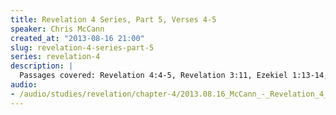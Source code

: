 ```yaml
--- 
title: Revelation 4 Series, Part 5, Verses 4-5
speaker: Chris McCann
created_at: "2013-08-16 21:00"
slug: revelation-4-series-part-5
series: revelation-4
description: |
  Passages covered: Revelation 4:4-5, Revelation 3:11, Ezekiel 1:13-14, Matthew 24:27, Matthew 28:1-2, Job 37:2-4, Psalm 29:3-5, Revelation 14:2, Mark 3;17.
audio: 
- /audio/studies/revelation/chapter-4/2013.08.16_McCann_-_Revelation_4_Series_Part_5.yaml
---
```

